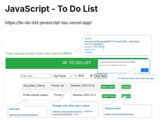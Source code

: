 # JavaScript - To Do List
<h6>https://to-do-list-javascript-tau.vercel.app/</h6>

<img src="https://github.com/YanaYuri/to_do_list_javascript/blob/main/todoapp_js.JPG">
